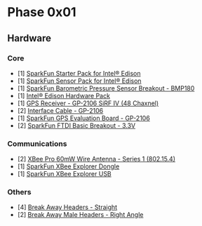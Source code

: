 Phase 0x01
==

## Hardware

### Core
- [1] [SparkFun Starter Pack for Intel® Edison](https://www.sparkfun.com/products/13276)
- [1] [SparkFun Sensor Pack for Intel® Edison](https://www.sparkfun.com/products/13094)
- [1] [SparkFun Barometric Pressure Sensor Breakout - BMP180](https://www.sparkfun.com/products/11824)
- [1] [Intel® Edison Hardware Pack](https://www.sparkfun.com/products/13187)
- [1] [GPS Receiver - GP-2106 SiRF IV (48 Chaxnel)](https://www.sparkfun.com/products/10890)
- [2] [Interface Cable - GP-2106](https://www.sparkfun.com/products/10896)
- [1] [SparkFun GPS Evaluation Board - GP-2106](https://www.sparkfun.com/products/10995)
- [2] [SparkFun FTDI Basic Breakout - 3.3V](https://www.sparkfun.com/products/9873)

### Communications
- [2] [XBee Pro 60mW Wire Antenna - Series 1 (802.15.4)](https://www.sparkfun.com/products/8742)
- [1] [SparkFun XBee Explorer Dongle](https://www.sparkfun.com/products/11697)
- [1] [SparkFun XBee Explorer USB ](https://www.sparkfun.com/products/11812)

### Others
- [4] [Break Away Headers - Straight](https://www.sparkfun.com/products/116)
- [2] [Break Away Male Headers - Right Angle](https://www.sparkfun.com/products/553)